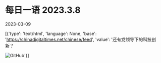 # 每日一语 2023.3.8

2023-03-09

[{'type': 'text/html', 'language': None, 'base': 'https://chinadigitaltimes.net/chinese/feed', 'value': '还有党领导下的科技创新？ 

![GitHub](https://chinadigitaltimes.net/chinese/files/2023/03/2023.3.8.2.jpg)'}]